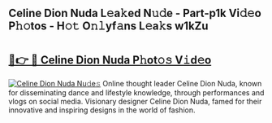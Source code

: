 ## Celine Dion Nuda L𝚎a𝚔ed N𝚞𝚍e - Part-p1k Vi𝚍𝚎o P𝚑𝚘tos - H𝚘𝚝 O𝚗𝚕yf𝚊ns L𝚎a𝚔s w1kZu

# <h2><a href="http://kf59kb.oniu.top/?m=Celine+Dion+Nuda">🔗👉 🔴 Celine Dion Nuda P𝚑ot𝚘𝚜 V𝚒d𝚎o</a></h2>

[![Celine Dion Nuda Nu𝚍e𝚜](https://i.imgur.com/0qMVB7G.gif)](http://kf59kb.oniu.top/?m=Celine+Dion+Nuda)
Online thought leader Celine Dion Nuda, known for disseminating dance and lifestyle knowledge, through performances and vlogs on social media. Visionary designer Celine Dion Nuda, famed for their innovative and inspiring designs in the world of fashion.  
